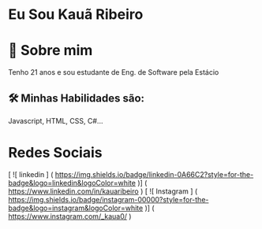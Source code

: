 #    Eu Sou Kauã Ribeiro

# 🚀 Sobre mim
Tenho 21 anos e sou estudante de Eng. de Software pela Estácio
## 🛠 Minhas Habilidades são:
Javascript, HTML, CSS, C#...

# Redes Sociais
[ ![ linkedin ] ( https://img.shields.io/badge/linkedin-0A66C2?style=for-the-badge&logo=linkedin&logoColor=white )] ( https://www.linkedin.com/in/kauaribeiro )
[ ![ Instagram ] ( https://img.shields.io/badge/instagram-00000?style=for-the-badge&logo=instagram&logoColor=white )] ( https://www.instagram.com/_kaua0/ )
